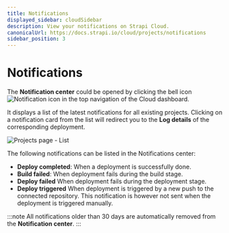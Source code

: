 ```yaml
---
title: Notifications
displayed_sidebar: cloudSidebar
description: View your notifications on Strapi Cloud.
canonicalUrl: https://docs.strapi.io/cloud/projects/notifications
sidebar_position: 3
---
```


# Notifications

The **Notification center** could be opened by clicking the bell icon ![Notification icon](/img/assets/icons/notifications.svg) in the top navigation of the Cloud dashboard.

It displays a list of the latest notifications for all existing projects. Clicking on a notification card from the list will redirect you to the **Log details** of the corresponding deployment.

![Projects page - List](/img/assets/cloud/notification-center.png)

The following notifications can be listed in the Notifications center:

* **Deploy completed**: When a deployment is successfully done.
* **Build failed**: When deployment fails during the build stage.
* **Deploy failed** When deployment fails during the deployment stage.
* **Deploy triggered** When deployment is triggered by a new push to the connected repository. This notification is however not sent when the deployment is triggered manually.

:::note
All notifications older than 30 days are automatically removed from the **Notification center**.
:::
